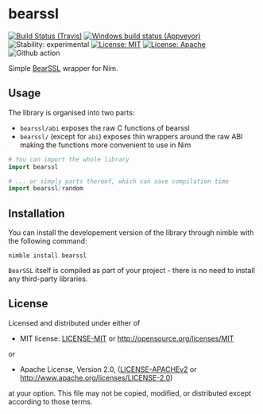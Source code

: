 # bearssl

[![Build Status (Travis)](https://img.shields.io/travis/status-im/nim-bearssl/master.svg?label=Linux%20/%20macOS "Linux/macOS build status (Travis)")](https://travis-ci.org/status-im/nim-bearssl)
[![Windows build status (Appveyor)](https://img.shields.io/appveyor/ci/nimbus/nim-bearssl/master.svg?label=Windows "Windows build status (Appveyor)")](https://ci.appveyor.com/project/nimbus/nim-bearssl)
![Stability: experimental](https://img.shields.io/badge/stability-experimental-orange.svg)
[![License: MIT](https://img.shields.io/badge/License-MIT-blue.svg)](https://opensource.org/licenses/MIT)
[![License: Apache](https://img.shields.io/badge/License-Apache%202.0-blue.svg)](https://opensource.org/licenses/Apache-2.0)
![Github action](https://github.com/status-im/nim-bearssl/workflows/CI/badge.svg)

Simple [BearSSL](https://bearssl.org/) wrapper for Nim.

## Usage

The library is organised into two parts:

* `bearssl/abi` exposes the raw C functions of bearssl
* `bearssl/` (except for `abi`) exposes thin wrappers around the raw ABI making the functions more convenient to use in Nim

```nim
# You can import the whole library
import bearssl

# ... or simply parts thereof, which can save compilation time
import bearssl/random
```

## Installation

You can install the developement version of the library through nimble with the following command:

```
nimble install bearssl
```

`BearSSL` itself is compiled as part of your project - there is no need to install any third-party libraries.

## License

Licensed and distributed under either of

* MIT license: [LICENSE-MIT](LICENSE-MIT) or http://opensource.org/licenses/MIT

or

* Apache License, Version 2.0, ([LICENSE-APACHEv2](LICENSE-APACHEv2) or http://www.apache.org/licenses/LICENSE-2.0)

at your option. This file may not be copied, modified, or distributed except according to those terms.
